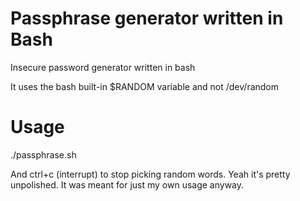Passphrase generator written in Bash
=========================

Insecure password generator written in bash

It uses the bash built-in $RANDOM variable and not /dev/random

Usage
=====

./passphrase.sh

And ctrl+c (interrupt) to stop picking random words. Yeah it's pretty unpolished. It was meant for just my own usage anyway.
